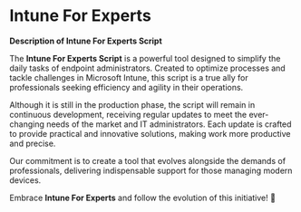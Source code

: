 # Intune For Experts

**Description of Intune For Experts Script**  

The **Intune For Experts Script** is a powerful tool designed to simplify the daily tasks of endpoint administrators. Created to optimize processes and tackle challenges in Microsoft Intune, this script is a true ally for professionals seeking efficiency and agility in their operations.  

Although it is still in the production phase, the script will remain in continuous development, receiving regular updates to meet the ever-changing needs of the market and IT administrators. Each update is crafted to provide practical and innovative solutions, making work more productive and precise.  

Our commitment is to create a tool that evolves alongside the demands of professionals, delivering indispensable support for those managing modern devices.  

Embrace **Intune For Experts** and follow the evolution of this initiative! 🚀


